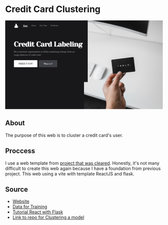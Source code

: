# Credit Card Clustering

![WebDisplay](img/web_display.png)

## About

The purpose of this web is to cluster a credit card's user.

## Proccess

I use a web template from [project that was cleared](https://github.com/ZhafranBahij/heart-failure-predict-webvers). Honestly, it's not many difficult to create this web again because I have a foundation from previous project. This web using a vite with template ReactJS and flask.

## Source

- [Website](https://credit-card-gr4.herokuapp.com/)
- [Data for Training](https://www.kaggle.com/datasets/arjunbhasin2013/ccdata)
- [Tutorial React with Flask](https://towardsdatascience.com/build-deploy-a-react-flask-app-47a89a5d17d9)
- [Link to repo for Clustering a model](https://github.com/ZhafranBahij/credit-card-cluster)
